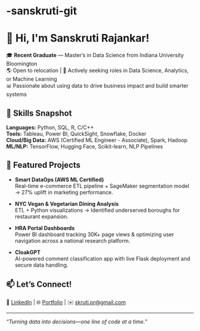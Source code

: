 # -sanskruti-git
# 👋 Hi, I'm Sanskruti Rajankar!

🎓 **Recent Graduate** — Master’s in Data Science from Indiana University Bloomington  
🌎 Open to relocation | 💼 Actively seeking roles in Data Science, Analytics, or Machine Learning  
📊 Passionate about using data to drive business impact and build smarter systems

## 🔧 Skills Snapshot
**Languages:** Python, SQL, R, C/C++  
**Tools:** Tableau, Power BI, QuickSight, Snowflake, Docker  
**Cloud/Big Data:** AWS (Certified ML Engineer - Associate), Spark, Hadoop  
**ML/NLP:** TensorFlow, Hugging Face, Scikit-learn, NLP Pipelines

## 📌 Featured Projects

- **Smart DataOps (AWS ML Certified)**  
  Real-time e-commerce ETL pipeline + SageMaker segmentation model → 27% uplift in marketing performance.

- **NYC Vegan & Vegetarian Dining Analysis**  
  ETL + Python visualizations → Identified underserved boroughs for restaurant expansion.

- **HRA Portal Dashboards**  
  Power BI dashboard tracking 30K+ page views & optimizing user navigation across a national research platform.

- **CloakGPT**  
  AI-powered comment classification app with live Flask deployment and secure data handling.

## 📫 Let’s Connect!
🔗 [LinkedIn](https://linkedin.com/in/rsanskruti) | 🌐 [Portfolio](https://www.datascienceportfol.io/srajanka) | ✉️ skruti.pr@gmail.com

---
_“Turning data into decisions—one line of code at a time.”_
